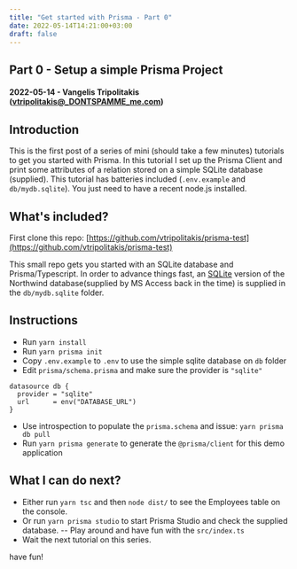 ```yaml
---
title: "Get started with Prisma - Part 0"
date: 2022-05-14T14:21:00+03:00
draft: false
---
```


## Part 0 - Setup a simple Prisma Project
#### 2022-05-14 - Vangelis Tripolitakis (vtripolitakis@_DONTSPAMME_me.com)

## Introduction
This is the first post of a series of mini (should take a few minutes) tutorials to get you started with Prisma. In this tutorial I set up the Prisma Client and print some attributes of a relation stored on a simple SQLite database (supplied). This tutorial has batteries included (`.env.example` and `db/mydb.sqlite`). You just need to have a recent node.js installed.

## What's included?
First clone this repo: [https://github.com/vtripolitakis/prisma-test](https://github.com/vtripolitakis/prisma-test)

This small repo gets you started with an SQLite database and Prisma/Typescript. In order to advance things fast, an [SQLite](https://github.com/jpwhite3/northwind-SQLite3) version of the Northwind database(supplied by MS Access back in the time) is supplied in the `db/mydb.sqlite` folder.

## Instructions

- Run `yarn install`
- Run `yarn prisma init`
- Copy `.env.example` to `.env` to use the simple sqlite database on `db` folder
- Edit `prisma/schema.prisma` and make sure the provider is `"sqlite"`

```
datasource db {
  provider = "sqlite"
  url      = env("DATABASE_URL")
}
```
- Use introspection to populate the `prisma.schema` and issue: `yarn prisma db pull`
- Run `yarn prisma generate` to generate the `@prisma/client` for this demo application

## What I can do next?

- Either run `yarn tsc` and then `node dist/` to see the Employees table on the console. 
- Or run `yarn prisma studio` to start Prisma Studio and check the supplied database.
-- Play around and have fun with the `src/index.ts`
- Wait the next tutorial on this series.

have fun!


